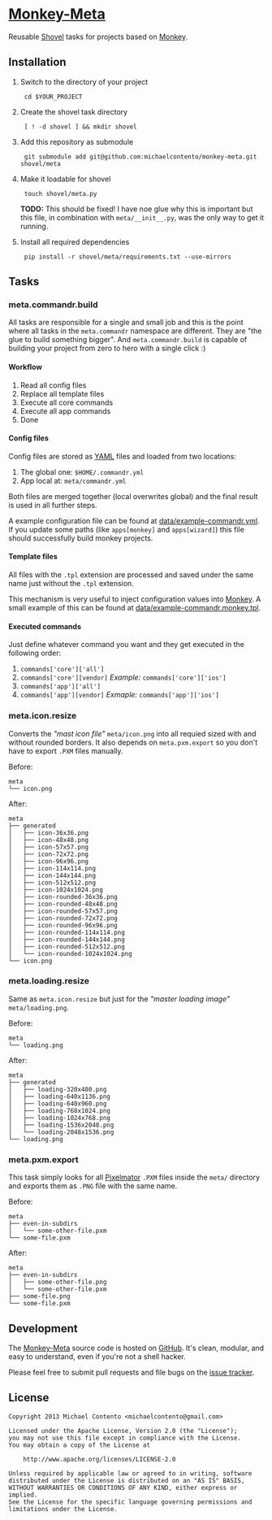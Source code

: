 # [Monkey-Meta][]

Reusable [Shovel][] tasks for projects based on [Monkey][].

## Installation

1. Switch to the directory of your project

        cd $YOUR_PROJECT

1. Create the shovel task directory

        [ ! -d shovel ] && mkdir shovel

1. Add this repository as submodule

        git submodule add git@github.com:michaelcontento/monkey-meta.git shovel/meta

1. Make it loadable for shovel

        touch shovel/meta.py

    **TODO:** This should be fixed! I have noe glue why this is important but
    this file, in combination with `meta/__init__.py`, was the only way to get
    it running.

1. Install all required dependencies

        pip install -r shovel/meta/requirements.txt --use-mirrors

## Tasks

### meta.commandr.build

All tasks are responsible for a single and small job and this is the point where
all tasks in the `meta.commandr` namespace are different. They are "the glue
to build something bigger". And `meta.commandr.build` is capable of
building your project from zero to hero with a single click :)

#### Workflow

1. Read all config files
1. Replace all template files
1. Execute all core commands
1. Execute all app commands
1. Done

#### Config files

Config files are stored as [YAML][] files and loaded from two locations:

1. The global one: `$HOME/.commandr.yml`
1. App local at: `meta/commandr.yml`

Both files are merged together (local overwrites global) and the final result
is used in all further steps.

A example configuration file can be found at [data/example-commandr.yml][].
If you update some paths (like `apps[monkey]` and `apps[wizard]`) this file
should successfully build monkey projects.

#### Template files

All files with the `.tpl` extension are processed and saved under the same name
just without the `.tpl` extension.

This mechanism is very useful to inject configuration values into [Monkey][]. A
small example of this can be found at [data/example-commandr.monkey.tpl].

#### Executed commands

Just define whatever command you want and they get executed in the following 
order:

1. `commands['core']['all']`
1. `commands['core'][vendor]` *Example:* `commands['core']['ios']`
1. `commands['app']['all']`
1. `commands['app'][vendor]` *Exmaple:* `commands['app']['ios']`

### meta.icon.resize

Converts the _"mast icon file"_ `meta/icon.png` into all requied sized with and
without rounded borders. It also depends on `meta.pxm.export` so you don't have
to export `.PXM` files manually.

Before:

    meta
    └── icon.png

After:

    meta
    ├── generated
    │   ├── icon-36x36.png
    │   ├── icon-48x48.png
    │   ├── icon-57x57.png
    │   ├── icon-72x72.png
    │   ├── icon-96x96.png
    │   ├── icon-114x114.png
    │   ├── icon-144x144.png
    │   ├── icon-512x512.png
    │   ├── icon-1024x1024.png
    │   ├── icon-rounded-36x36.png
    │   ├── icon-rounded-48x48.png
    │   ├── icon-rounded-57x57.png
    │   ├── icon-rounded-72x72.png
    │   ├── icon-rounded-96x96.png
    │   ├── icon-rounded-114x114.png
    │   ├── icon-rounded-144x144.png
    │   ├── icon-rounded-512x512.png
    │   └── icon-rounded-1024x1024.png
    └── icon.png

### meta.loading.resize

Same as `meta.icon.resize` but just for the _"master loading image"_
`meta/loading.png`.

Before:

    meta
    └── loading.png

After:

    meta
    ├── generated
    │   ├── loading-320x480.png
    │   ├── loading-640x1136.png
    │   ├── loading-640x960.png
    │   ├── loading-768x1024.png
    │   ├── loading-1024x768.png
    │   ├── loading-1536x2048.png
    │   └── loading-2048x1536.png
    └── loading.png

### meta.pxm.export

This task simply looks for all [Pixelmator][] `.PXM` files inside the `meta/`
directory and exports them as `.PNG` file with the same name.

Before:

    meta
    ├── even-in-subdirs
    │   └── some-other-file.pxm
    └── some-file.pxm

After:

    meta
    ├── even-in-subdirs
    │   ├── some-other-file.png
    │   └── some-other-file.pxm
    ├── some-file.png
    └── some-file.pxm

## Development

The [Monkey-Meta][] source code is hosted on [GitHub][]. It's clean, modular,
and easy to understand, even if you're not a shell hacker.

Please feel free to submit pull requests and file bugs on the [issue tracker][].

## License

    Copyright 2013 Michael Contento <michaelcontento@gmail.com>

    Licensed under the Apache License, Version 2.0 (the "License");
    you may not use this file except in compliance with the License.
    You may obtain a copy of the License at

        http://www.apache.org/licenses/LICENSE-2.0

    Unless required by applicable law or agreed to in writing, software
    distributed under the License is distributed on an "AS IS" BASIS,
    WITHOUT WARRANTIES OR CONDITIONS OF ANY KIND, either express or implied.
    See the License for the specific language governing permissions and
    limitations under the License.

  [GitHub]: https://github.com
  [Monkey-Meta]: https://github.com/michaelcontento/monkey-meta
  [issue tracker]: https://github.com/michaelcontento/monkey-meta/issues
  [Pixelmator]: www.pixelmator.com
  [Monkey]: http://monkeycoder.co.nz/
  [YAML]: http://en.wikipedia.org/wiki/YAML
  [Shovel]: https://github.com/seomoz/shovel
  [data/example-commandr.yml]: http://github.com/michaelcontento/monkey-shovel/tree/master/data/example-commandr.yml
  [data/example-commandr.monkey.tpl]: http://github.com/michaelcontento/monkey-shovel/tree/master/data/example-commandr.monkey.tpl
